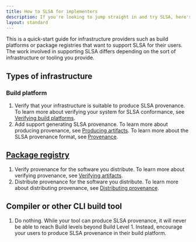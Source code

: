```yaml
---
title: How to SLSA for implementers
description: If you're looking to jump straight in and try SLSA, here's a quick start guide for the steps to take to reach the different SLSA levels.
layout: standard
---
```


This is a quick-start guide for infrastructure providers such as build platforms or package registries that want to support
SLSA for their users. The work involved in supporting SLSA differs depending
on the sort of infrastructure or tooling you provide.

## Types of infrastructure

### Build platform

1. Verify that your infrastructure is suitable to produce SLSA provenance. To
learn more about verifying your system for SLSA conformance, see
[Verifying build platforms](/spec/v1.0/verifying-systems).
2. Add support generating SLSA provenance. To learn more about producing
provenance, see [Producing artifacts](/spec/v1.0/requirements). To learn more
about the SLSA provenance format, see [Provenance](/provenance/v1).

## [Package registry](/spec/v1.0/terminology.md#package-model)
1. Verify provenance for the software you distribute. To
learn more about verifying provenance, see 
[Verifying artifacts](/spec/v1.0/verifying-artifacts).
2. Distribute provenance for the software you distribute. To learn more about
distributing provenance, see
[Distributing provenance](/spec/v1.0/distributing-provenance).

## Compiler or other CLI build tool
1. Do nothing. While your tool can produce SLSA provenance, it will never be
able to reach Build levels beyond Build Level 1. Instead, encourage your users
to produce SLSA provenance in their build platform.
